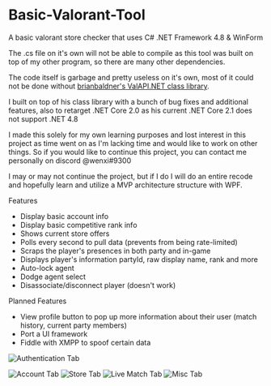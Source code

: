 # Basic-Valorant-Tool
A basic valorant store checker that uses C# .NET Framework 4.8 &amp; WinForm

The .cs file on it's own will not be able to compile as this tool was built on top of my other program, so there are many other dependencies.

The code itself is garbage and pretty useless on it's own, most of it could not be done without [brianbaldner's ValAPI.NET class library](https://github.com/brianbaldner/ValAPI.Net).

I built on top of his class library with a bunch of bug fixes and additional features, also to retarget .NET Core 2.0 as his current .NET Core 2.1 does not support .NET 4.8

I made this solely for my own learning purposes and lost interest in this project as time went on as I'm lacking time and would like to work on other things. So if you would like to continue this project, you can contact me personally on discord @wenxi#9300

I may or may not continue the project, but if I do I will do an entire recode and hopefully learn and utilize a MVP architecture structure with WPF. 

Features
- Display basic account info
- Display basic competitive rank info
- Shows current store offers
- Polls every second to pull data (prevents from being rate-limited)
- Scraps the player's presences in both party and in-game
- Displays player's information partyId, raw display name, rank and more
- Auto-lock agent
- Dodge agent select
- Disassociate/disconnect player (doesn't work)

Planned Features
- View profile button to pop up more information about their user (match history, current party members)
- Port a UI framework
- Fiddle with XMPP to spoof certain data

![Authentication Tab](https://github.com/mawenxi2112/Basic-Valorant-Tool/blob/main/AuthenticationTab.png)

![Account Tab](https://github.com/mawenxi2112/Basic-Valorant-Tool/blob/main/AccountTab.png)
![Store Tab](https://github.com/mawenxi2112/Basic-Valorant-Tool/blob/main/StoreTab.png)
![Live Match Tab](https://github.com/mawenxi2112/Basic-Valorant-Tool/blob/main/LiveMatchTab.png)
![Misc Tab](https://github.com/mawenxi2112/Basic-Valorant-Tool/blob/main/MiscTab.png)
